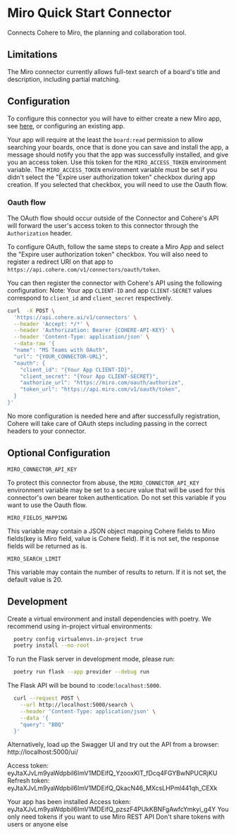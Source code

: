 # Miro Quick Start Connector

Connects Cohere to Miro, the planning and collaboration tool.

## Limitations

The Miro connector currently allows full-text search of a board's title and description, including partial matching.

## Configuration

To configure this connector you will have to either create a new Miro app, see [here](https://developers.miro.com/docs/rest-api-build-your-first-hello-world-app#step-1-create-your-app-in-miro), or configuring an existing app.

Your app will require at the least the `board:read` permission to allow searching your boards, once that is done you can save and install the app,
a message should notify you that the app was successfully installed, and give you an access token. Use this token for the `MIRO_ACCESS_TOKEN` environment variable.
The `MIRO_ACCESS_TOKEN` environment variable must be set if you didn't select the "Expire user authorization token" checkbox during app creation.
If you selected that checkbox, you will need to use the Oauth flow.

### Oauth flow
The OAuth flow should occur outside of the Connector and Cohere's API will forward the user's access token
to this connector through the `Authorization` header.

To configure OAuth, follow the same steps to create a Miro App and select the "Expire user authorization token" checkbox. 
You will also need to register a redirect URI on that app to `https://api.cohere.com/v1/connectors/oauth/token`.

You can then register the connector with Cohere's API using the following configuration:
Note: Your app `CLIENT-ID` and app `CLIENT-SECRET` values correspond to `client_id` and `client_secret` respectively.

```bash
curl  -X POST \
  'https://api.cohere.ai/v1/connectors' \
  --header 'Accept: */*' \
  --header 'Authorization: Bearer {COHERE-API-KEY}' \
  --header 'Content-Type: application/json' \
  --data-raw '{
  "name": "MS Teams with OAuth",
  "url": "{YOUR_CONNECTOR-URL}",
  "oauth": {
    "client_id": "{Your App CLIENT-ID}",
    "client_secret": "{Your App CLIENT-SECRET}",
    "authorize_url": "https://miro.com/oauth/authorize",
    "token_url": "https://api.miro.com/v1/oauth/token",
  }
}'
```
No more configuration is needed here and after successfully registration, 
Cohere will take care of OAuth steps including passing in the correct headers to your connector.





## Optional Configuration
```
MIRO_CONNECTOR_API_KEY
```
To protect this connector from abuse, the `MIRO_CONNECTOR_API_KEY` environment variable may be set to a secure value
that will be used for this connector's own bearer token authentication.
Do not set this variable if you want to use the Oauth flow.

```
MIRO_FIELDS_MAPPING
```

This variable may contain a JSON object mapping Cohere fields
to Miro fields(key is Miro field, value is Cohere field).
If it is not set, the response fields will be returned as is.

```
MIRO_SEARCH_LIMIT
```

This variable may contain the number of results to return.
If it is not set, the default value is 20.


## Development

Create a virtual environment and install dependencies with poetry. We recommend using in-project virtual environments:

```bash
  poetry config virtualenvs.in-project true
  poetry install --no-root
```

To run the Flask server in development mode, please run:

```bash
  poetry run flask --app provider --debug run
```

The Flask API will be bound to :code:`localhost:5000`.

```bash
  curl --request POST \
    --url http://localhost:5000/search \
    --header 'Content-Type: application/json' \
    --data '{
    "query": "BBQ"
  }'
```

Alternatively, load up the Swagger UI and try out the API from a browser: http://localhost:5000/ui/


Access token: eyJtaXJvLm9yaWdpbiI6ImV1MDEifQ_YzooxKlT_fDcq4FGYBwNPUCRjKU
Refresh token: eyJtaXJvLm9yaWdpbiI6ImV1MDEifQ_QkacN46_MXcsLHPml441qh_CEXk



Your app has been installed
Access token: eyJtaXJvLm9yaWdpbiI6ImV1MDEifQ_pzszF4PUkKBNFgAwfcYmkyi_g4Y
You only need tokens if you want to use Miro REST API
Don't share tokens with users or anyone else
